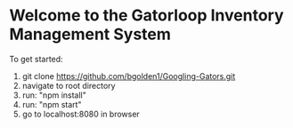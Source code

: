 # Welcome to the Gatorloop Inventory Management System
To get started:
1. git clone https://github.com/bgolden1/Googling-Gators.git
2. navigate to root directory
3. run: "npm install"
4. run: "npm start"
5. go to localhost:8080 in browser